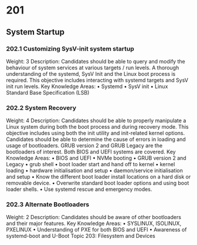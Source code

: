 # 201


## System Startup

### 202.1 Customizing SysV-init system startup

Weight: 3
Description: Candidates should be able to query and modify the behaviour of system services at various targets / run levels. A thorough understanding of the systemd, SysV Init and the Linux boot process is required. This objective includes interacting with systemd targets and SysV init run levels.
Key Knowledge Areas:
    • Systemd
    • SysV init
    • Linux Standard Base Specification (LSB)

### 202.2 System Recovery

Weight: 4
Description: Candidates should be able to properly manipulate a Linux system during both the boot process and during recovery mode. This objective includes using both the init utility and init-related kernel options. Candidates should be able to determine the cause of errors in loading and usage of bootloaders. GRUB version 2 and GRUB Legacy are the bootloaders of interest. Both BIOS and UEFI systems are covered.
Key Knowledge Areas:
    • BIOS and UEFI
    • NVMe booting
    • GRUB version 2 and Legacy
    • grub shell
    • boot loader start and hand off to kernel
    • kernel loading
    • hardware initialisation and setup
    • daemon/service initialisation and setup
    • Know the different boot loader install locations on a hard disk or removable device.
    • Overwrite standard boot loader options and using boot loader shells.
    • Use systemd rescue and emergency modes.

### 202.3 Alternate Bootloaders

Weight: 2
Description: Candidates should be aware of other bootloaders and their major features.
Key Knowledge Areas:
    • SYSLINUX, ISOLINUX, PXELINUX
    • Understanding of PXE for both BIOS and UEFI
    • Awareness of systemd-boot and U-Boot
Topic 203: Filesystem and Devices


